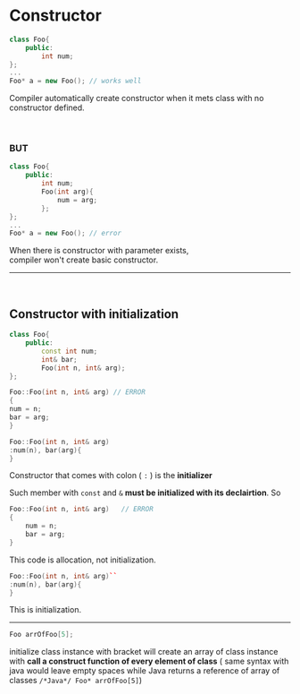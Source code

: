 # Constructor

```cpp
class Foo{
    public:
        int num;
};
...
Foo* a = new Foo(); // works well
```

Compiler automatically create constructor when it mets class with no constructor defined.

</br>

### **BUT**

```cpp
class Foo{
    public:
        int num;
        Foo(int arg){
            num = arg;
        };
};
...
Foo* a = new Foo(); // error
```

When there is constructor with parameter exists,  
compiler won't create basic constructor.

---

</br>   
   
## Constructor with initialization   
   
```cpp
class Foo{
    public:
        const int num;
        int& bar;
        Foo(int n, int& arg);
};

Foo::Foo(int n, int& arg) // ERROR
{
num = n;
bar = arg;
}

Foo::Foo(int n, int& arg)
:num(n), bar(arg){
}

````

Constructor that comes with colon ( `:` ) is the **initializer**

Such member with `const` and `&` **must be initialized with its declairtion**. So
```cpp
Foo::Foo(int n, int& arg)   // ERROR
{
    num = n;
    bar = arg;
}
````

This code is allocation, not initialization.

```cpp
Foo::Foo(int n, int& arg)``
:num(n), bar(arg){
}
```

This is initialization.

---

```cpp
Foo arrOfFoo[5];
```

initialize class instance with bracket will create an array of class instance with **call a construct function of every element of class** ( same syntax with java would leave empty spaces while Java returns a reference of array of classes `/*Java*/ Foo* arrOfFoo[5]`)
